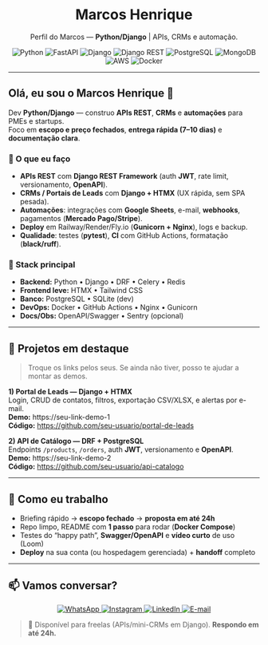 <h1 align="center">Marcos Henrique</h1>
<p align="center">Perfil do Marcos — <b>Python/Django</b> | APIs, CRMs e automação.</p>

<p align="center">
  <!-- Tech badges -->
  <img alt="Python" src="https://img.shields.io/badge/Python-3776AB?style=for-the-badge&logo=python&logoColor=white"/>
  <img alt="FastAPI" src="https://img.shields.io/badge/FastAPI-009688?style=for-the-badge&logo=fastapi&logoColor=white"/>
  <img alt="Django" src="https://img.shields.io/badge/Django-092E20?style=for-the-badge&logo=django&logoColor=white"/>
  <img alt="Django REST" src="https://img.shields.io/badge/Django%20REST-ff1709?style=for-the-badge&logo=django&logoColor=white"/>
  <img alt="PostgreSQL" src="https://img.shields.io/badge/PostgreSQL-4169E1?style=for-the-badge&logo=postgresql&logoColor=white"/>
  <img alt="MongoDB" src="https://img.shields.io/badge/MongoDB-4EA94B?style=for-the-badge&logo=mongodb&logoColor=white"/>
  <img alt="AWS" src="https://img.shields.io/badge/AWS-232F3E?style=for-the-badge&logo=amazonaws&logoColor=FF9900&t=1"/>
  <img alt="Docker" src="https://img.shields.io/badge/Docker-2496ED?style=for-the-badge&logo=docker&logoColor=white"/>
</p>

---

## Olá, eu sou o Marcos Henrique 👋
Dev **Python/Django** — construo **APIs REST**, **CRMs** e **automações** para PMEs e startups.  
Foco em **escopo e preço fechados**, **entrega rápida (7–10 dias)** e **documentação clara**.

### 🔧 O que eu faço
- **APIs REST** com **Django REST Framework** (auth **JWT**, rate limit, versionamento, **OpenAPI**).  
- **CRMs / Portais de Leads** com **Django + HTMX** (UX rápida, sem SPA pesada).  
- **Automações**: integrações com **Google Sheets**, e-mail, **webhooks**, pagamentos (**Mercado Pago/Stripe**).  
- **Deploy** em Railway/Render/Fly.io (**Gunicorn + Nginx**), logs e backup.  
- **Qualidade**: testes (**pytest**), **CI** com GitHub Actions, formatação (**black/ruff**).

### 🧰 Stack principal
- **Backend:** Python • Django • DRF • Celery • Redis  
- **Frontend leve:** HTMX • Tailwind CSS  
- **Banco:** PostgreSQL • SQLite (dev)  
- **DevOps:** Docker • GitHub Actions • Nginx • Gunicorn  
- **Docs/Obs:** OpenAPI/Swagger • Sentry (opcional)

---

## 🚀 Projetos em destaque
> Troque os links pelos seus. Se ainda não tiver, posso te ajudar a montar as demos.

**1) Portal de Leads — Django + HTMX**  
Login, CRUD de contatos, filtros, exportação CSV/XLSX, e alertas por e-mail.  
**Demo:** https://seu-link-demo-1  
**Código:** https://github.com/seu-usuario/portal-de-leads  

**2) API de Catálogo — DRF + PostgreSQL**  
Endpoints `/products`, `/orders`, auth **JWT**, versionamento e **OpenAPI**.  
**Demo:** https://seu-link-demo-2  
**Código:** https://github.com/seu-usuario/api-catalogo

---

## 🧪 Como eu trabalho
- Briefing rápido → **escopo fechado** → **proposta em até 24h**  
- Repo limpo, README com **1 passo** para rodar (**Docker Compose**)  
- Testes do “happy path”, **Swagger/OpenAPI** e **vídeo curto** de uso (Loom)  
- **Deploy** na sua conta (ou hospedagem gerenciada) + **handoff** completo

---

## 📫 Vamos conversar?

<p align="center">
  <a href="https://wa.me/message/J6KR6TOD3WLHK1">
    <img alt="WhatsApp" src="https://img.shields.io/badge/WhatsApp-25D366?style=for-the-badge&logo=whatsapp&logoColor=white">
  </a>
  <a href="https://www.instagram.com/marcooshs_">
    <img alt="Instagram" src="https://img.shields.io/badge/Instagram-E4405F?style=for-the-badge&logo=instagram&logoColor=white">
  </a>
  <a href="https://www.linkedin.com/in/marcos-henrique-da-silva-souza">
    <img alt="LinkedIn" src="https://img.shields.io/badge/LinkedIn-0A66C2?style=for-the-badge&logo=linkedin&logoColor=white">
  </a>
  <a href="mailto:marcoshenriquedasilvasouza21@gmail.com">
    <img alt="E-mail" src="https://img.shields.io/badge/E--mail-EA4335?style=for-the-badge&logo=gmail&logoColor=white">
  </a>
</p>

> 🔔 Disponível para freelas (APIs/mini-CRMs em Django). **Respondo em até 24h.**
